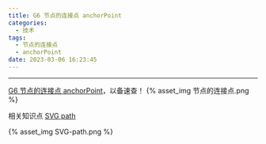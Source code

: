 ```yaml
---
title: G6 节点的连接点 anchorPoint
categories:
  - 技术
tags:
  - 节点的连接点
  - anchorPoint
date: 2023-03-06 16:23:45
---
```


---

[G6 节点的连接点 anchorPoint](https://g6.antv.antgroup.com/manual/middle/elements/nodes/anchorpoint)，以备速查！
{% asset_img 节点的连接点.png %}

<!-- more -->

相关知识点 [SVG path](https://developer.mozilla.org/zh-CN/docs/Web/SVG/Tutorial/Paths)

{% asset_img SVG-path.png %}
